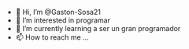 - 👋 Hi, I’m @Gaston-Sosa21
- 👀 I’m interested in programar
- 🌱 I’m currently learning a ser un gran programador
- 📫 How to reach me ...

<!---
Gaston-Sosa21/Gaston-Sosa21 is a ✨ special ✨ repository because its `README.md` (this file) appears on your GitHub profile.
You can click the Preview link to take a look at your changes.
--->
